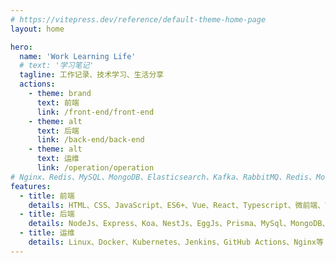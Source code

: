 ```yaml
---
# https://vitepress.dev/reference/default-theme-home-page
layout: home

hero:
  name: 'Work Learning Life'
  # text: '学习笔记'
  tagline: 工作记录、技术学习、生活分享
  actions:
    - theme: brand
      text: 前端
      link: /front-end/front-end
    - theme: alt
      text: 后端
      link: /back-end/back-end
    - theme: alt
      text: 运维
      link: /operation/operation
# Nginx、Redis、MySQL、MongoDB、Elasticsearch、Kafka、RabbitMQ、Redis、MongoDB、Elasticsearch、Kafka、RabbitMQ、Redis、MongoDB、Elasticsearch、Kafka、RabbitMQ、Redis、MongoDB、Elasticsearch、Kafka、Rabbit等
features:
  - title: 前端
    details: HTML、CSS、JavaScript、ES6+、Vue、React、Typescript、微前端、Vite、Webpack等
  - title: 后端
    details: NodeJs、Express、Koa、NestJs、EggJs、Prisma、MySql、MongoDB、Redis、Kafka等
  - title: 运维
    details: Linux、Docker、Kubernetes、Jenkins、GitHub Actions、Nginx等
---
```

